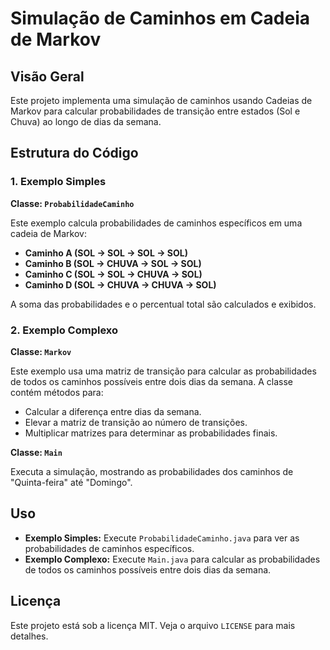 # Simulação de Caminhos em Cadeia de Markov

## Visão Geral

Este projeto implementa uma simulação de caminhos usando Cadeias de Markov para calcular probabilidades de transição entre estados (Sol e Chuva) ao longo de dias da semana.

## Estrutura do Código

### 1. Exemplo Simples

**Classe: `ProbabilidadeCaminho`**

Este exemplo calcula probabilidades de caminhos específicos em uma cadeia de Markov:
- **Caminho A (SOL → SOL → SOL → SOL)**
- **Caminho B (SOL → CHUVA → SOL → SOL)**
- **Caminho C (SOL → SOL → CHUVA → SOL)**
- **Caminho D (SOL → CHUVA → CHUVA → SOL)**

A soma das probabilidades e o percentual total são calculados e exibidos.

### 2. Exemplo Complexo

**Classe: `Markov`**

Este exemplo usa uma matriz de transição para calcular as probabilidades de todos os caminhos possíveis entre dois dias da semana. A classe contém métodos para:
- Calcular a diferença entre dias da semana.
- Elevar a matriz de transição ao número de transições.
- Multiplicar matrizes para determinar as probabilidades finais.

**Classe: `Main`**

Executa a simulação, mostrando as probabilidades dos caminhos de "Quinta-feira" até "Domingo".

## Uso

- **Exemplo Simples:** Execute `ProbabilidadeCaminho.java` para ver as probabilidades de caminhos específicos.
- **Exemplo Complexo:** Execute `Main.java` para calcular as probabilidades de todos os caminhos possíveis entre dois dias da semana.

## Licença

Este projeto está sob a licença MIT. Veja o arquivo `LICENSE` para mais detalhes.
